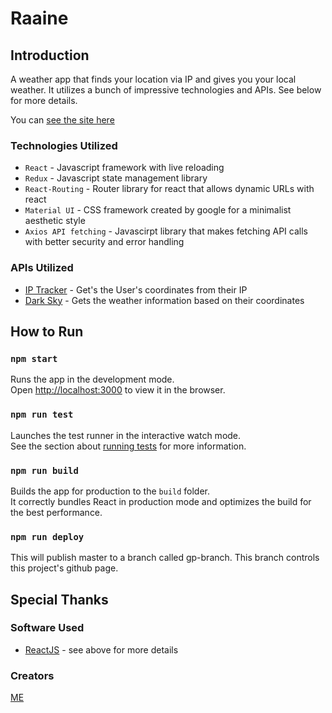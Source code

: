 # Raaine

## Introduction

A weather app that finds your location via IP and gives you your local weather. It utilizes a bunch of impressive technologies and APIs. See below for more details.

You can [see the site here](https://eandrews737.github.io/Raaine-Weather-App/)

### Technologies Utilized

* `React` - Javascript framework with live reloading
* `Redux` - Javascript state management library
* `React-Routing` - Router library for react that allows dynamic URLs with react
* `Material UI` - CSS framework created by google for a minimalist aesthetic style
* `Axios API fetching` - Javascirpt library that makes fetching API calls with better security and error handling

### APIs Utilized

* [IP Tracker](http://ip-api.com/json) - Get's the User's coordinates from their IP
* [Dark Sky](https://darksky.net/dev) - Gets the weather information based on their coordinates

## How to Run

### `npm start`

Runs the app in the development mode.<br>
Open [http://localhost:3000](http://localhost:3000) to view it in the browser.

### `npm run test`

Launches the test runner in the interactive watch mode.<br>
See the section about [running tests](https://facebook.github.io/create-react-app/docs/running-tests) for more information.

### `npm run build`

Builds the app for production to the `build` folder.<br>
It correctly bundles React in production mode and optimizes the build for the best performance.

### `npm run deploy`

This will publish master to a branch called gp-branch. This branch controls this project's github page.

## Special Thanks

### Software Used

* [ReactJS](https://reactjs.org/) - see above for more details

### Creators

[ME](https://github.com/eandrews737)
